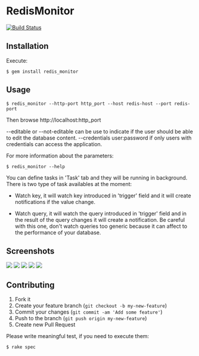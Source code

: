 # RedisMonitor
[![Build Status](https://travis-ci.org/javiyu/redis_monitor.png?branch=master)](https://travis-ci.org/javiyu/redis_monitor)

## Installation

Execute:

    $ gem install redis_monitor

## Usage

    $ redis_monitor --http-port http_port --host redis-host --port redis-port

Then browse http://localhost:http_port

--editable or --not-editable can be use to indicate if the user should be able to edit the database content.
--credentials user:password if only users with credentials can access the application.


For more information about the parameters:

    $ redis_monitor --help

You can define tasks in 'Task' tab and they will be running in background. There is two type of task availables at the moment:
- Watch key, it will watch key introduced in 'trigger' field and it will create notifications if the value change.

- Watch query, it will watch the query introduced in 'trigger' field and in the result of the query changes it will create a notification.
Be careful with this one, don't watch queries too generic because it can affect to the performance of your database.

## Screenshots

![](https://dl.dropboxusercontent.com/u/434578/redis_monitor_images/1.png)
![](https://dl.dropboxusercontent.com/u/434578/redis_monitor_images/2.png)
![](https://dl.dropboxusercontent.com/u/434578/redis_monitor_images/3.png)
![](https://dl.dropboxusercontent.com/u/434578/redis_monitor_images/4.png)
![](https://dl.dropboxusercontent.com/u/434578/redis_monitor_images/5.png)

## Contributing

1. Fork it
2. Create your feature branch (`git checkout -b my-new-feature`)
3. Commit your changes (`git commit -am 'Add some feature'`)
4. Push to the branch (`git push origin my-new-feature`)
5. Create new Pull Request

Please write meaningful test, if you need to execute them:

    $ rake spec
